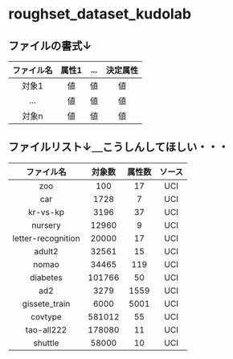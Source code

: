# roughset_dataset_kudolab

## ファイルの書式↓

|ファイル名|属性1|...|決定属性|
|:--------:|:-------:|:------------:|:--:|
| 対象1 |  値 |   値       |値|
| ...     | 値    | 値 |値|
| 対象n       | 値 | 値  |値|

## ファイルリスト↓＿こうしんしてほしい・・・

|ファイル名|対象数|属性数|ソース|
|:--------:|:-------:|:------------:|:------------:|
|zoo|100| 17  |UCI|
|car| 1728 | 7 |UCI|
| kr-vs-kp   | 3196 | 37  |UCI|
| nursery | 12960 | 9 |UCI|
| letter-recognition | 20000 | 17 |UCI|
| adult2 | 32561 | 15 |UCI|
| nomao | 34465 | 119 |UCI|
| diabetes | 101766 | 50 |UCI|
| ad2 | 3279 | 1559 |UCI|
| gissete_train | 6000 | 5001 |UCI|
| covtype | 581012 | 55 |UCI|
| tao-all222 | 178080 | 11 | UCI|
| shuttle | 58000 | 10 | UCI|
